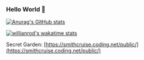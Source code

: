 ### Hello World 👋

[![Anurag's GitHub stats](https://github-readme-stats.vercel.app/api?username=Smith-Cruise&count_private=true)](https://github.com/anuraghazra/github-readme-stats)

[![willianrod's wakatime stats](https://github-readme-stats.vercel.app/api/wakatime?username=smithcruise)](https://github.com/anuraghazra/github-readme-stats)


Secret Garden: [https://smithcruise.coding.net/public/](https://smithcruise.coding.net/public/)


